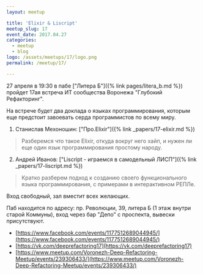 ```yaml
---
layout: meetup

title: 'Elixir & Liscript'
meetup_slug: 17
event_date: 2017.04.27
categories: 
  - meetup 
  - blog
logo: /assets/meetups/17/logo.png
permalink: /meetup/17/

---
```


27 апреля в 19:30 в пабе ["Литера Б"]({% link pages/litera_b.md %}) пройдет 17ая встреча ИТ сообщества 
Воронежа "Глубокий Рефакторинг". 

На встрече будет два доклада о языках программирования, которым 
еще предстоит завоевать серда программистов по всему миру. 

1. Станислав Мехоношин: ["Про.Elixir"]({% link _papers/17-elixir.md %})
> Разберемся что такое Elixir, откуда вокруг него хайп, и нужен ли еще 
один язык программирования простому народу.

2. Андрей Иванов: ["Liscript - играемся в самодельный ЛИСП"]({% link _papers/17-liscript.md %})
> Кратко разберем подход к созданию своего функционального языка 
программирования, с примерами в интерактивном РЕПЛе.

Вход свободный, зал вместит всех желающих.

Паб находится по адресу: пр. Революции, 39, литера Б 
(1 этаж внутри старой Коммуны), вход через бар "Депо" с проспекта, 
вывески присутствуют.

* [https://www.facebook.com/events/1177512689044945/](https://www.facebook.com/events/1177512689044945/)
* [https://vk.com/deeprefactoring17](https://vk.com/deeprefactoring17)
* [https://www.meetup.com/Voronezh-Deep-Refactoring-Meetup/events/239306433/](https://www.meetup.com/Voronezh-Deep-Refactoring-Meetup/events/239306433/)



